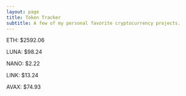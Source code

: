 ```yaml
---
layout: page
title: Token Tracker
subtitle: A few of my personal favorite cryptocurrency projects.
---
```


<!--BEGINCRYPTOINPUT-->
ETH: $2592.06

LUNA: $98.24

NANO: $2.22

LINK: $13.24

AVAX: $74.93

<!--ENDCRYPTOINPUT-->
